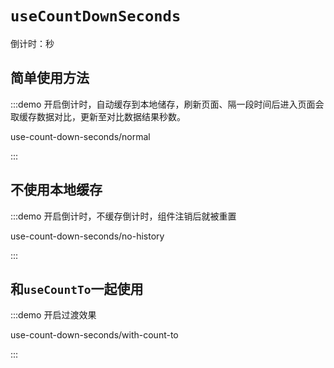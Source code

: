 # `useCountDownSeconds`

倒计时：秒

## 简单使用方法

:::demo 开启倒计时，自动缓存到本地储存，刷新页面、隔一段时间后进入页面会取缓存数据对比，更新至对比数据结果秒数。

use-count-down-seconds/normal

:::

## 不使用本地缓存

:::demo 开启倒计时，不缓存倒计时，组件注销后就被重置

use-count-down-seconds/no-history

:::

## 和`useCountTo`一起使用

:::demo 开启过渡效果

use-count-down-seconds/with-count-to

:::
